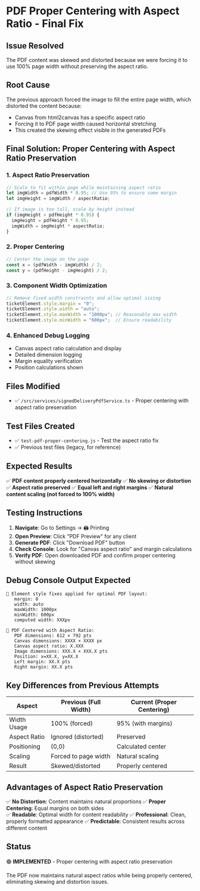 # PDF Proper Centering with Aspect Ratio - Final Fix

## Issue Resolved
The PDF content was skewed and distorted because we were forcing it to use 100% page width without preserving the aspect ratio.

## Root Cause
The previous approach forced the image to fill the entire page width, which distorted the content because:
- Canvas from html2canvas has a specific aspect ratio
- Forcing it to PDF page width caused horizontal stretching
- This created the skewing effect visible in the generated PDFs

## Final Solution: Proper Centering with Aspect Ratio Preservation

### 1. Aspect Ratio Preservation
```typescript
// Scale to fit within page while maintaining aspect ratio
let imgWidth = pdfWidth * 0.95; // Use 95% to ensure some margin
let imgHeight = imgWidth / aspectRatio;

// If image is too tall, scale by height instead
if (imgHeight > pdfHeight * 0.95) {
  imgHeight = pdfHeight * 0.95;
  imgWidth = imgHeight * aspectRatio;
}
```

### 2. Proper Centering
```typescript
// Center the image on the page
const x = (pdfWidth - imgWidth) / 2;
const y = (pdfHeight - imgHeight) / 2;
```

### 3. Component Width Optimization
```typescript
// Remove fixed width constraints and allow optimal sizing
ticketElement.style.margin = "0";
ticketElement.style.width = "auto";
ticketElement.style.maxWidth = "1000px"; // Reasonable max width
ticketElement.style.minWidth = "600px";  // Ensure readability
```

### 4. Enhanced Debug Logging
- Canvas aspect ratio calculation and display
- Detailed dimension logging
- Margin equality verification
- Position calculations shown

## Files Modified
- ✅ `/src/services/signedDeliveryPdfService.ts` - Proper centering with aspect ratio preservation

## Test Files Created
- ✅ `test-pdf-proper-centering.js` - Test the aspect ratio fix
- ✅ Previous test files (legacy, for reference)

## Expected Results
✅ **PDF content properly centered horizontally**
✅ **No skewing or distortion**
✅ **Aspect ratio preserved**
✅ **Equal left and right margins**
✅ **Natural content scaling (not forced to 100% width)**

## Testing Instructions

1. **Navigate**: Go to Settings → 🖨️ Printing
2. **Open Preview**: Click "PDF Preview" for any client
3. **Generate PDF**: Click "Download PDF" button
4. **Check Console**: Look for "Canvas aspect ratio" and margin calculations
5. **Verify PDF**: Open downloaded PDF and confirm proper centering without skewing

## Debug Console Output Expected
```
🔧 Element style fixes applied for optimal PDF layout:
   margin: 0
   width: auto
   maxWidth: 1000px
   minWidth: 600px
   computed width: XXXpx

📍 PDF Centered with Aspect Ratio:
   PDF dimensions: 612 × 792 pts
   Canvas dimensions: XXXX × XXXX px
   Canvas aspect ratio: X.XXX
   Image dimensions: XXX.X × XXX.X pts
   Position: x=XX.X, y=XX.X
   Left margin: XX.X pts
   Right margin: XX.X pts
```

## Key Differences from Previous Attempts

| Aspect | Previous (Full Width) | Current (Proper Centering) |
|--------|----------------------|----------------------------|
| Width Usage | 100% (forced) | 95% (with margins) |
| Aspect Ratio | Ignored (distorted) | Preserved |
| Positioning | (0,0) | Calculated center |
| Scaling | Forced to page width | Natural scaling |
| Result | Skewed/distorted | Properly centered |

## Advantages of Aspect Ratio Preservation
✅ **No Distortion**: Content maintains natural proportions
✅ **Proper Centering**: Equal margins on both sides  
✅ **Readable**: Optimal width for content readability
✅ **Professional**: Clean, properly formatted appearance
✅ **Predictable**: Consistent results across different content

## Status
🟢 **IMPLEMENTED** - Proper centering with aspect ratio preservation

The PDF now maintains natural aspect ratios while being properly centered, eliminating skewing and distortion issues.
